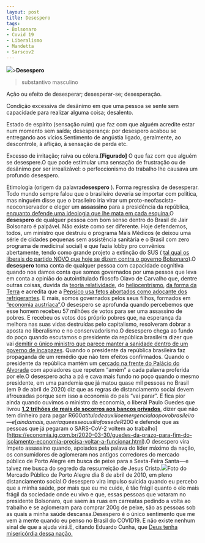 ```yaml
---
layout: post
title: Desespero
tags:
- Bolsonaro
- Covid 19
- Liberalismo
- Mandetta
- Sarscov2
---
```


![](https://cdn-images-1.medium.com/max/2560/1*CdQp9hlF8EZS9bRNeQIwBA.jpeg)>**Desespero**
>substantivo masculino

Ação ou efeito de desesperar; desesperar-se; desesperação.

Condição excessiva de desânimo em que uma pessoa se sente sem capacidade para realizar alguma coisa; desalento.

Estado de espírito (sensação ruim) que faz com que alguém acredite estar num momento sem saída; desesperança: por desespero acabou se entregando aos vícios.Sentimento de angústia ligado, geralmente, ao descontrole, à aflição, à sensação de perda etc.

Excesso de irritação; raiva ou cólera.**[Figurado]**
O que faz com que alguém se desespere.O que pode estimular uma sensação de frustração ou de desânimo por ser irrealizável: o perfeccionismo do trabalho lhe causava um profundo desespero.

Etimologia (origem da palavra**desespero**
). Forma regressiva de desesperar.
Todo mundo sempre falou que o brasileiro deveria se importar com política, mas ninguém disse que o brasileiro iria virar um proto-neofascista-neoconservador e eleger um 
**assassino**
 para a presidência da república, 
[enquanto defende uma ideologia que lhe mata em cada esquina.](https://www.wikiwand.com/pt/Liberalismo)O 
**desespero**
de qualquer pessoa com bom senso dentro do Brasil de Jair Bolsonaro é palpável. Não existe como ser diferente. Hoje defendemos, todos, um ministro que destruiu o programa Mais Médicos (e deixou uma série de cidades pequenas sem assistência sanitária e o Brasil com zero programa de medicinal social) e que fazia lobby pro convênios abertamente, tendo como grande projeto a extinção do SUS (
[tal qual os liberais do partido NOVO que hoje se dizem contra o governo Bolsonaro](https://www.huffpostbrasil.com/2018/09/30/as-propostas-de-joao-amoedo-para-a-saude_a_23507132/)).O 
**desespero**
toma conta de qualquer pessoa com capacidade cognitiva quando nos damos conta que somos governados por uma pessoa que leva em conta a opinião do autointitulado filosofo Olavo de Carvalho que, dentre outras coisas, duvida da 
[teoria relatividade](https://www.youtube.com/watch?v=cV48LjgPXFk), do 
[heliocentrismo](https://www.uol.com.br/tilt/ultimas-noticias/redacao/2019/01/09/o-que-a-ciencia-diz-sobre-a-terra-ser-o-centro-do-universo.htm), 
[da forma da Terra](https://www.metropoles.com/brasil/olavo-de-carvalho-nao-ha-nada-que-refute-que-a-terra-e-plana) e acredita que a 
[Pepsico usa fetos abortados como adoçante dos refrigerantes](https://piaui.folha.uol.com.br/lupa/2019/12/06/verificamos-pepsi-celulas-fetos-abortados-refrigerantes/). E mais, somos governados pelos seus filhos, formados em 
[“economia austríaca”](https://oglobo.globo.com/mundo/no-curriculo-para-embaixador-eduardo-bolsonaro-diz-ter-pos-graduacao-que-nao-concluiu-23814683).O desespero se aprofunda quando percebemos que esse homem recebeu 57 milhões de votos para ser uma assassino de pobres. E recebeu os votos dos próprio pobres que, na esperança da melhora nas suas vidas destruídas pelo capitalismo, resolveram dobrar a aposta no liberalismo e no conservadorismo.O desespero chega ao fundo do poço quando escutamos o presidente da república brasileira dizer que vai 
[demitir o único ministro que parece manter a sanidade dentro de um governo de incapazes](https://noticias.uol.com.br/politica/ultimas-noticias/2020/04/09/paciente-abandona-medico-diz-bolsonaro-em-indireta-a-mandetta.htm). Quando o presidente da república brasileira faz propaganda de um remédio que não tem efeitos confirmados. Quando o presidente da república mantém um 
[cercado na frente do Palácio do Alvorada](https://veja.abril.com.br/politica/alvorada-o-palanque-do-presidente/) com apoiadores que repetem “amém” a cada palavra proferida por ele.O desespero acha a pá e cava mais fundo no poço quando o mesmo presidente, em uma pandemia que já matou quase mil pessoas no Brasil (em 9 de abril de 2020) diz que as regras de distanciamento social devem afrouxadas porque sem isso a economia do país “vai parar”. E fica pior ainda quando ouvimos o ministro da economia, o liberal Paulo Guedes que livrou 
[**1.2 trilhões de reais de socorros aos bancos privados**](https://www.correiobraziliense.com.br/app/noticia/economia/2020/03/24/internas_economia,836224/pacote-anunciado-pelo-governo-deve-liberar-r-1-2-trilhao-aos-bancos.shtml), dizer que não tem dinheiro para pagar R$600 a título de auxilio emergencial ao povo brasileiro — e 
[ainda mais, queria que esse auxilio fosse de R$200 e defende que as pessoas que já pegaram o SARS-CoV-2 voltem ao trabalho](https://economia.ig.com.br/2020-03-30/guedes-da-prazo-para-fim-do-isolamento-economia-precisa-voltar-a-funcionar.html).O desespero vira ímpeto assassino quando, apoiados pela palava do líder máximo da nação, os consumidores de aglomeram nos antigos corredores do mercado público de Porto Alegre em busca de peixe para a Sexta-Feira Santa — e talvez me busca do segredo da ressurreição de Jesus Cristo.![](https://cdn-images-1.medium.com/max/800/1*VahwlMGwQs0xZQs8aT_VRA.jpeg)Foto do Mercado Público de Porto Alegre dia 8 de abril de 2010, em pleno distanciamento social.O desespero vira impulso suicida quando eu percebo que a minha saúde, por mais que eu me cuide, é tão frágil quanto o elo mais frágil da sociedade onde eu vivo e que, essas pessoas que votaram no presidente Bolsonaro, que saem às ruas em carreatas pedindo a volta ao trabalho e se aglomeram para comprar 200g de peixe, são as pessoas sob as quais a minha saúde descansa.Desespero é o único sentimento que me vem à mente quando eu penso no Brasil do COVID19. E não existe nenhum sinal de que a ajuda virá.E, citando Eduardo Cunha, que 
[Deus tenha misericórdia dessa nação.](https://www.youtube.com/watch?v=udDOTYv1IXQ)
